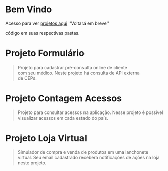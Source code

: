 Bem Vindo
============================================================================
Acesso para ver [projetos aqui](https://repositoriooiler.com.br/) ''Voltará em breve''

código em suas respectivas pastas.

Projeto Formulário
============================================================================
> Projeto para cadastrar pré-consulta online de cliente  
com seu  médico.  Neste  projeto há consulta de API  externa  
de CEPs.  

Projeto Contagem Acessos
============================================================================
> Projeto para consultar acessos na aplicação. Nesse projeto é possível   
visualizar acessos em cada estado do país.  

Projeto Loja Virtual
============================================================================
> Simulador de compra e venda de produtos em uma lanchonete  
virtual. Seu email cadastrado receberá notificações de ações na loja  
neste projeto.







